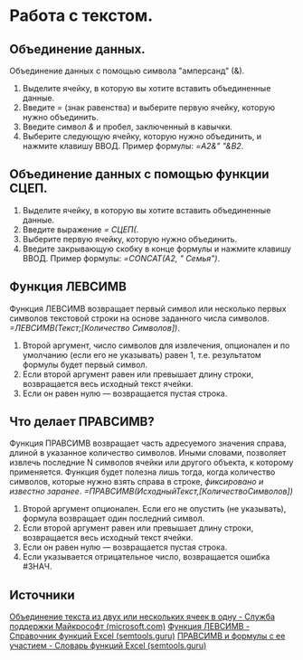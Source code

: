 # Работа с текстом.

## Объединение данных.
Объединение данных с помощью символа "амперсанд" (&).
1. Выделите ячейку, в которую вы хотите вставить объединенные данные.
2. Введите _=_ (знак равенства) и выберите первую ячейку,
которую нужно объединить.
3. Введите символ _&_ и пробел, заключенный в кавычки.
4. Выберите следующую ячейку,
которую нужно объединить, и нажмите клавишу ВВОД.
Пример формулы: _=A2&" "&B2_.

## Объединение данных с помощью функции СЦЕП.
1. Выделите ячейку, в которую вы хотите вставить объединенные данные.
2. Введите выражение _= СЦЕП(_.
3. Выберите первую ячейку, которую нужно объединить.
4. Введите закрывающую скобку в конце формулы и нажмите клавишу ВВОД.
Пример формулы: _=CONCAT(A2, " Семья")_.

## Функция ЛЕВСИМВ
Функция ЛЕВСИМВ возвращает первый символ или несколько первых символов текстовой строки на основе заданного числа символов.
 _=ЛЕВСИМВ(Текст;[Количество Символов])_.
1. Второй аргумент, число символов для извлечения,
опционален и по умолчанию (если его не указывать) равен 1,
т.е. результатом формулы будет первый символ.
2. Если второй аргумент равен или превышает длину строки,
возвращается весь исходный текст ячейки.
3. Если он равен нулю — возвращается пустая строка.

## Что делает ПРАВСИМВ?
Функция ПРАВСИМВ возвращает часть адресуемого значения справа, 
длиной в указанное количество символов. 
Иными словами, позволяет извлечь последние N символов ячейки или другого объекта, к которому применяется.
Функция будет полезна лишь тогда, когда количество символов,
которые нужно взять справа в строке, _фиксировано и известно заранее_.
_=ПРАВСИМВ(ИсходныйТекст,[КоличествоСимволов])_
1. Второй аргумент опционален. Если его не опустить (не указывать),
формула возвращает один последний символ.
2. Если второй аргумент равен или превышает длину строки, 
возвращается весь исходный текст ячейки.
3. Если он равен нулю — возвращается пустая строка.
4. Если указывается отрицательное число,
возвращается ошибка #ЗНАЧ.

## Источники
[Объединение текста из двух или нескольких ячеек в одну - Служба поддержки Майкрософт (microsoft.com)](https://support.microsoft.com/ru-ru/office/%D0%BE%D0%B1%D1%8A%D0%B5%D0%B4%D0%B8%D0%BD%D0%B5%D0%BD%D0%B8%D0%B5-%D1%82%D0%B5%D0%BA%D1%81%D1%82%D0%B0-%D0%B8%D0%B7-%D0%B4%D0%B2%D1%83%D1%85-%D0%B8%D0%BB%D0%B8-%D0%BD%D0%B5%D1%81%D0%BA%D0%BE%D0%BB%D1%8C%D0%BA%D0%B8%D1%85-%D1%8F%D1%87%D0%B5%D0%B5%D0%BA-%D0%B2-%D0%BE%D0%B4%D0%BD%D1%83-81ba0946-ce78-42ed-b3c3-21340eb164a6)
[Функция ЛЕВСИМВ - Справочник функций Excel (semtools.guru)](https://semtools.guru/ru/excel-functions/left/#:~:text=%D0%92%D0%BE%D0%B7%D0%B2%D1%80%D0%B0%D1%89%D0%B0%D0%B5%D1%82%20%D0%BF%D0%B5%D1%80%D0%B2%D1%8B%D0%B5%20N%20%D1%81%D0%B8%D0%BC%D0%B2%D0%BE%D0%BB%D0%BE%D0%B2%20%D1%82%D0%B5%D0%BA%D1%81%D1%82%D0%B0,%D0%BD%D1%83%D0%BB%D1%8E%20%E2%80%94%20%D0%B2%D0%BE%D0%B7%D0%B2%D1%80%D0%B0%D1%89%D0%B0%D0%B5%D1%82%D1%81%D1%8F%20%D0%BF%D1%83%D1%81%D1%82%D0%B0%D1%8F%20%D1%81%D1%82%D1%80%D0%BE%D0%BA%D0%B0)
[ПРАВСИМВ и формулы с ее участием - Словарь функций Excel (semtools.guru)](https://semtools.guru/ru/excel-functions/right/)

